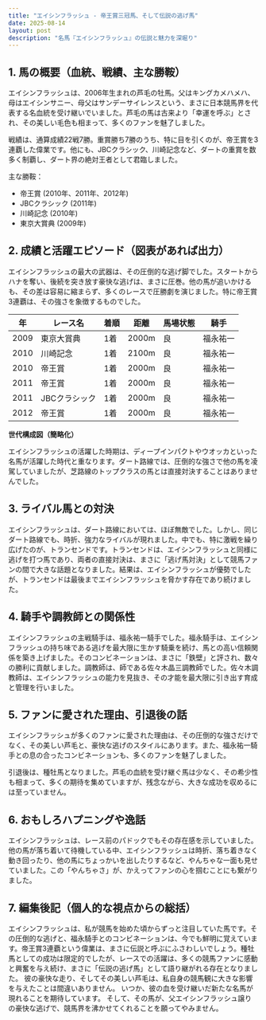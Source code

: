```yaml
---
title: "エイシンフラッシュ - 帝王賞三冠馬、そして伝説の逃げ馬"
date: 2025-08-14
layout: post
description: "名馬『エイシンフラッシュ』の伝説と魅力を深堀り"
---
```


## 1. 馬の概要（血統、戦績、主な勝鞍）

エイシンフラッシュは、2006年生まれの芦毛の牡馬。父はキングカメハメハ、母はエイシンサニー、母父はサンデーサイレンスという、まさに日本競馬界を代表する名血統を受け継いでいました。芦毛の馬は古来より「幸運を呼ぶ」とされ、その美しい毛色も相まって、多くのファンを魅了しました。

戦績は、通算成績22戦7勝。重賞勝ち7勝のうち、特に目を引くのが、帝王賞を3連覇した偉業です。他にも、JBCクラシック、川崎記念など、ダートの重賞を数多く制覇し、ダート界の絶対王者として君臨しました。

主な勝鞍：

* 帝王賞 (2010年、2011年、2012年)
* JBCクラシック (2011年)
* 川崎記念 (2010年)
* 東京大賞典 (2009年)


## 2. 成績と活躍エピソード（図表があれば出力）

エイシンフラッシュの最大の武器は、その圧倒的な逃げ脚でした。スタートからハナを奪い、後続を突き放す豪快な逃げは、まさに圧巻。他の馬が追いかけるも、その差は容易に縮まらず、多くのレースで圧勝劇を演じました。特に帝王賞3連覇は、その強さを象徴するものでした。

| 年 | レース名 | 着順 | 距離 | 馬場状態 | 騎手 |
|---|---|---|---|---|---|
| 2009 | 東京大賞典 | 1着 | 2000m | 良 | 福永祐一 |
| 2010 | 川崎記念 | 1着 | 2100m | 良 | 福永祐一 |
| 2010 | 帝王賞 | 1着 | 2000m | 良 | 福永祐一 |
| 2011 | 帝王賞 | 1着 | 2000m | 良 | 福永祐一 |
| 2011 | JBCクラシック | 1着 | 2000m | 良 | 福永祐一 |
| 2012 | 帝王賞 | 1着 | 2000m | 良 | 福永祐一 |


**世代構成図（簡略化）**

エイシンフラッシュの活躍した時期は、ディープインパクトやウオッカといった名馬が活躍した時代と重なります。ダート路線では、圧倒的な強さで他の馬を凌駕していましたが、芝路線のトップクラスの馬とは直接対決することはありませんでした。


## 3. ライバル馬との対決

エイシンフラッシュは、ダート路線においては、ほぼ無敵でした。しかし、同じダート路線でも、時折、強力なライバルが現れました。中でも、特に激戦を繰り広げたのが、トランセンドです。トランセンドは、エイシンフラッシュと同様に逃げを打つ馬であり、両者の直接対決は、まさに「逃げ馬対決」として競馬ファンの間で大きな話題となりました。結果は、エイシンフラッシュが優勢でしたが、トランセンドは最後までエイシンフラッシュを脅かす存在であり続けました。


## 4. 騎手や調教師との関係性

エイシンフラッシュの主戦騎手は、福永祐一騎手でした。福永騎手は、エイシンフラッシュの持ち味である逃げを最大限に生かす騎乗を続け、馬との高い信頼関係を築き上げました。そのコンビネーションは、まさに「鉄壁」と評され、数々の勝利に貢献しました。調教師は、師である佐々木晶三調教師でした。佐々木調教師は、エイシンフラッシュの能力を見抜き、その才能を最大限に引き出す育成と管理を行いました。


## 5. ファンに愛された理由、引退後の話

エイシンフラッシュが多くのファンに愛された理由は、その圧倒的な強さだけでなく、その美しい芦毛と、豪快な逃げのスタイルにあります。また、福永祐一騎手との息の合ったコンビネーションも、多くのファンを魅了しました。

引退後は、種牡馬となりました。芦毛の血統を受け継ぐ馬は少なく、その希少性も相まって、多くの期待を集めていますが、残念ながら、大きな成功を収めるには至っていません。


## 6. おもしろハプニングや逸話

エイシンフラッシュは、レース前のパドックでもその存在感を示していました。他の馬が落ち着いて待機している中、エイシンフラッシュは時折、落ち着きなく動き回ったり、他の馬にちょっかいを出したりするなど、やんちゃな一面も見せていました。この「やんちゃさ」が、かえってファンの心を掴むことにも繋がりました。


## 7. 編集後記（個人的な視点からの総括）

エイシンフラッシュは、私が競馬を始めた頃からずっと注目していた馬です。その圧倒的な逃げと、福永騎手とのコンビネーションは、今でも鮮明に覚えています。帝王賞3連覇という偉業は、まさに伝説と呼ぶにふさわしいでしょう。種牡馬としての成功は限定的でしたが、レースでの活躍は、多くの競馬ファンに感動と興奮を与え続け、まさに「伝説の逃げ馬」として語り継がれる存在となりました。  彼の豪快な走り、そしてその美しい芦毛は、私自身の競馬観に大きな影響を与えたことは間違いありません。  いつか、彼の血を受け継いだ新たな名馬が現れることを期待しています。  そして、その馬が、父エイシンフラッシュ譲りの豪快な逃げで、競馬界を沸かせてくれることを願ってやみません。
